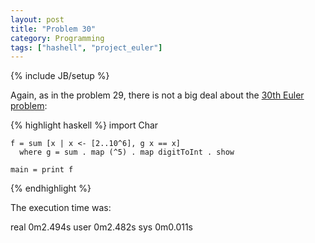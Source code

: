 ```yaml
---
layout: post
title: "Problem 30"
category: Programming
tags: ["hashell", "project_euler"]
---
```

{% include JB/setup %}

Again, as in the problem 29, there is not a big deal about the [30th Euler problem](http://projecteuler.net/index.php?section=problems&id=30):

{% highlight haskell %}
    import Char

    f = sum [x | x <- [2..10^6], g x == x]
      where g = sum . map (^5) . map digitToInt . show

    main = print f
{% endhighlight %}

The execution time was:

real 0m2.494s
user 0m2.482s
sys 0m0.011s

